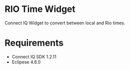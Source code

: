 # RIO Time Widget

Connect IQ Widget to convert between local and Rio times.


# Requirements

- Connect IQ SDK 1.2.11
- Eclipese 4.6.0
